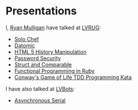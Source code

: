 Presentations
========================================
I, [Ryan Mulligan](http://www.ryantm.com) have talked at [LVRUG](http://meetup.lvrug.org/):
* [Solo Chef](https://github.com/ryantm/lvrug-chef)
* [Datomic](https://docs.google.com/presentation/d/1m-O-VA_IvUlJdDtbl0HXhilycrfqlRpm8gTek5U_Kd0/edit)
* [HTML 5 History Manipulation](https://docs.google.com/present/edit?id=0AVLS-rcL51MAZGRocHpzY2JfNHQzanY0MmQ0)
* [Password Security](https://docs.google.com/presentation/d/1alg1qUbCiJQ8N3xrkvK4zawFeMdT-bg98Sn0H9hWkCI/edit)
* [Struct and Comparable](https://docs.google.com/presentation/d/1htWnZjg22D-Y7iTYwDMoEOVUqJsTj7GY4PM6UJek52o/edit)
* [Functional Programming in Ruby](https://github.com/ryantm/lvrug-fp)
* [Conway's Game of Life TDD Programming Kata](https://github.com/ryantm/game-of-life-ruby)

I have also talked at [LVBots](http://lvbots.org/):
* [Asynchronous Serial](https://docs.google.com/presentation/d/11k9_aieeviZhMJr3eq705HjO85tGOlBIbRBqXIrwySs/edit)